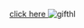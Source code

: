 [click here ](https://chimerical-starburst-9ad177.netlify.app/)
![gifthl](https://user-images.githubusercontent.com/109352349/205311246-4d71d8f0-b59e-4f43-9db2-da0a91a2f2c9.gif)
